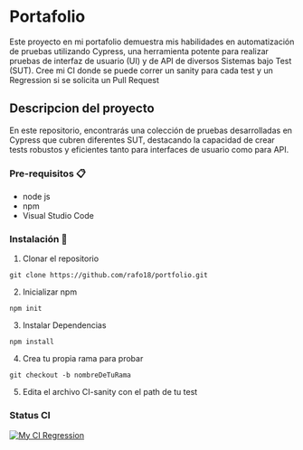 # Portafolio

Este proyecto en mi portafolio demuestra mis habilidades en automatización de pruebas utilizando Cypress, una herramienta potente para realizar pruebas de interfaz de usuario (UI) y de API de diversos Sistemas bajo Test (SUT).
Cree mi CI donde se puede correr un sanity para cada test y un Regression si se solicita un Pull Request

## Descripcion del proyecto

En este repositorio, encontrarás una colección de pruebas desarrolladas en Cypress que cubren diferentes SUT, destacando la capacidad de crear tests robustos y eficientes tanto para interfaces de usuario como para API.

### Pre-requisitos 📋

* node js
* npm
* Visual Studio Code

### Instalación 🔧
1. Clonar el repositorio
```
git clone https://github.com/rafo18/portfolio.git
```

2. Inicializar npm
```
npm init
```

3. Instalar Dependencias
```
npm install
```
4. Crea tu propia rama para probar
```
git checkout -b nombreDeTuRama
```
5. Edita el archivo CI-sanity con el path de tu test


### Status CI

[![My CI Regression](https://github.com/rafo18/portfolio/actions/workflows/CI-Regression.yml/badge.svg)](https://github.com/rafo18/portfolio/actions/workflows/CI-Regression.yml)
